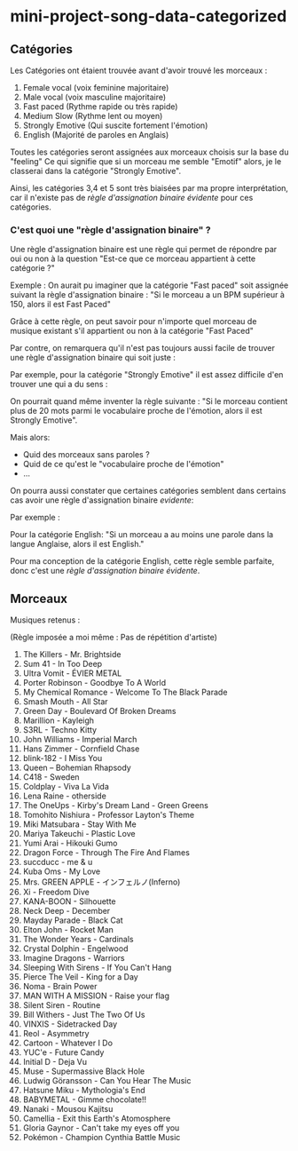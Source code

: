 # mini-project-song-data-categorized

## Catégories

Les Catégories ont étaient trouvée avant d'avoir trouvé les morceaux :

1. Female vocal     (voix feminine majoritaire)
2. Male vocal       (voix masculine majoritaire)
3. Fast paced       (Rythme rapide ou très rapide)
4. Medium Slow      (Rythme lent ou moyen)
5. Strongly Emotive (Qui suscite fortement l'émotion)
6. English          (Majorité de paroles en Anglais)

Toutes les catégories seront assignées aux morceaux choisis sur la base du "feeling"
Ce qui signifie que si un morceau me semble "Emotif" alors, je le classerai dans la catégorie "Strongly Emotive".

Ainsi, les catégories 3,4 et 5 sont très biaisées par ma propre interprétation, car il n'existe pas de *règle d'assignation binaire évidente* pour ces catégories.

### C'est quoi une "règle d'assignation binaire" ?

Une règle d'assignation binaire est une règle qui permet de répondre par oui ou non à la question "Est-ce que ce morceau appartient à cette catégorie ?"

Exemple :
On aurait pu imaginer que la catégorie "Fast paced" soit assignée suivant la règle d'assignation binaire : "Si le morceau a un BPM supérieur à 150, alors il est Fast Paced"

Grâce à cette règle, on peut savoir pour n'importe quel morceau de musique existant s'il appartient ou non à la catégorie "Fast Paced"

Par contre, on remarquera qu'il n'est pas toujours aussi facile de trouver une règle d'assignation binaire qui soit juste :

Par exemple, pour la catégorie "Strongly Emotive" il est assez difficile d'en trouver une qui a du sens :

On pourrait quand même inventer la règle suivante : "Si le morceau contient plus de 20 mots parmi le vocabulaire proche de l'émotion, alors il est Strongly Emotive".

Mais alors:

- Quid des morceaux sans paroles ?
- Quid de ce qu'est le "vocabulaire proche de l'émotion"
- ...

On pourra aussi constater que certaines catégories semblent dans certains cas avoir une règle d'assignation binaire *evidente*:

Par exemple :

Pour la catégorie English: "Si un morceau a au moins une parole dans la langue Anglaise, alors il est English."

Pour ma conception de la catégorie English, cette règle semble parfaite, donc c'est une *règle d'assignation binaire évidente*.

## Morceaux

Musiques retenus :

(Règle imposée a moi même : Pas de répétition d'artiste)

1. The Killers - Mr. Brightside
2. Sum 41 - In Too Deep
3. Ultra Vomit - ÉVIER METAL
4. Porter Robinson - Goodbye To A World
5. My Chemical Romance - Welcome To The Black Parade
6. Smash Mouth - All Star
7. Green Day - Boulevard Of Broken Dreams
8. Marillion - Kayleigh
9. S3RL - Techno Kitty
8. John Williams - Imperial March
9. Hans Zimmer - Cornfield Chase
10. blink-182 - I Miss You
11. Queen – Bohemian Rhapsody
12. C418 - Sweden
13. Coldplay - Viva La Vida
14. Lena Raine - otherside
15. The OneUps - Kirby's Dream Land - Green Greens
16. Tomohito Nishiura - Professor Layton's Theme
17. Miki Matsubara - Stay With Me
18. Mariya Takeuchi - Plastic Love
19. Yumi Arai - Hikouki Gumo
20. Dragon Force - Through The Fire And Flames
21. succducc - me & u
22. Kuba Oms - My Love
23. Mrs. GREEN APPLE - インフェルノ(Inferno)
24. Xi - Freedom Dive
25. KANA-BOON - Silhouette
26. Neck Deep - December
27. Mayday Parade - Black Cat
28. Elton John - Rocket Man
29. The Wonder Years - Cardinals
30. Crystal Dolphin - Engelwood
31. Imagine Dragons - Warriors
32. Sleeping With Sirens - If You Can't Hang
33. Pierce The Veil - King for a Day
34. Noma - Brain Power
35. MAN WITH A MISSION - Raise your flag
36. Silent Siren - Routine
37. Bill Withers - Just The Two Of Us
38. VINXIS - Sidetracked Day
39. Reol - Asymmetry
40. Cartoon - Whatever I Do
41. YUC'e - Future Candy
42. Initial D - Deja Vu
43. Muse - Supermassive Black Hole
44. Ludwig Göransson - Can You Hear The Music
45. Hatsune Miku - Mythologia's End
46. BABYMETAL - Gimme chocolate!!
47. Nanaki - Mousou Kajitsu
48. Camellia - Exit this Earth's Atomosphere
49. Gloria Gaynor - Can't take my eyes off you
50. Pokémon - Champion Cynthia Battle Music

